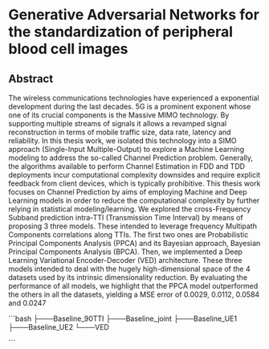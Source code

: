 # Generative Adversarial Networks for the standardization of peripheral blood cell images

## Abstract

The wireless communications technologies have experienced a exponential development during the last decades. 5G is a prominent exponent whose one of its crucial
components is the Massive MIMO technology. By supporting multiple streams of signals it allows a revamped signal reconstruction in terms of mobile traffic size, data rate,
latency and reliability. In this thesis work, we isolated this technology into a SIMO
approach (Single-Input Multiple-Output) to explore a Machine Learning modeling to address the so-called Channel Prediction problem. Generally, the algorithms available to
perform Channel Estimation in FDD and TDD deployments incur computational complexity downsides and require explicit feedback from client devices, which is typically
prohibitive.
This thesis work focuses on Channel Prediction by aims of employing Machine and
Deep Learning models in order to reduce the computational complexity by further relying
in statistical modeling/learning. We explored the cross-Frequency Subband prediction
intra-TTI (Transmission Time Interval) by means of proposing 3 three models. These
intended to leverage frequency Multipath Components correlations along TTIs. The
first two ones are Probabilistic Principal Components Analysis (PPCA) and its Bayesian
approach, Bayesian Principal Components Analysis (BPCA). Then, we implemented a
Deep Learning Variational Encoder-Decoder (VED) architecture. These three models
intended to deal with the hugely high-dimensional space of the 4 datasets used by its
intrinsic dimensionality reduction.
By evaluating the performance of all models, we highlight that the PPCA model
outperformed the others in all the datasets, yielding a MSE error of 0.0029, 0.0112,
0.0584 and 0.0247

´´´bash
├───Baseline_90TTI
├───Baseline_joint
├───Baseline_UE1
├───Baseline_UE2
└───VED

´´´
